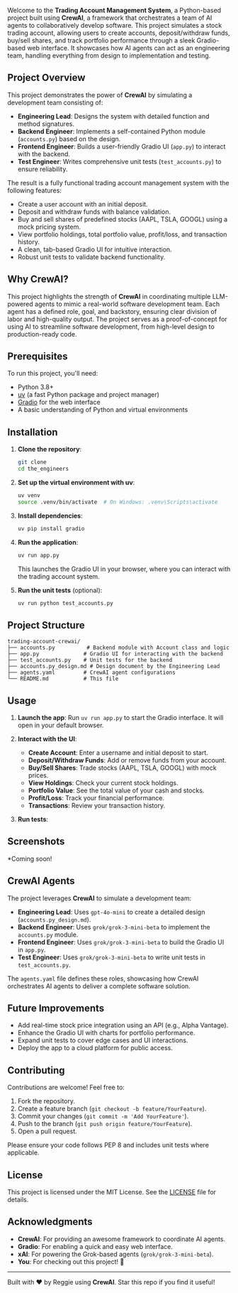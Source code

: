 Welcome to the **Trading Account Management System**, a Python-based project built using **CrewAI**, a framework that orchestrates a team of AI agents to collaboratively develop software. This project simulates a stock trading account, allowing users to create accounts, deposit/withdraw funds, buy/sell shares, and track portfolio performance through a sleek Gradio-based web interface. It showcases how AI agents can act as an engineering team, handling everything from design to implementation and testing.

## Project Overview

This project demonstrates the power of **CrewAI** by simulating a development team consisting of:
- **Engineering Lead**: Designs the system with detailed function and method signatures.
- **Backend Engineer**: Implements a self-contained Python module (`accounts.py`) based on the design.
- **Frontend Engineer**: Builds a user-friendly Gradio UI (`app.py`) to interact with the backend.
- **Test Engineer**: Writes comprehensive unit tests (`test_accounts.py`) to ensure reliability.

The result is a fully functional trading account management system with the following features:
- Create a user account with an initial deposit.
- Deposit and withdraw funds with balance validation.
- Buy and sell shares of predefined stocks (AAPL, TSLA, GOOGL) using a mock pricing system.
- View portfolio holdings, total portfolio value, profit/loss, and transaction history.
- A clean, tab-based Gradio UI for intuitive interaction.
- Robust unit tests to validate backend functionality.

## Why CrewAI?

This project highlights the strength of **CrewAI** in coordinating multiple LLM-powered agents to mimic a real-world software development team. Each agent has a defined role, goal, and backstory, ensuring clear division of labor and high-quality output. The project serves as a proof-of-concept for using AI to streamline software development, from high-level design to production-ready code.

## Prerequisites

To run this project, you'll need:
- Python 3.8+
- [uv](https://github.com/astral-sh/uv) (a fast Python package and project manager)
- [Gradio](https://www.gradio.app/) for the web interface
- A basic understanding of Python and virtual environments

## Installation

1. **Clone the repository**:
   ```bash
   git clone 
   cd the_engineers
   ```

2. **Set up the virtual environment with uv**:
   ```bash
   uv venv
   source .venv/bin/activate  # On Windows: .venv\Scripts\activate
   ```

3. **Install dependencies**:
   ```bash
   uv pip install gradio
   ```

4. **Run the application**:
   ```bash
   uv run app.py
   ```
   This launches the Gradio UI in your browser, where you can interact with the trading account system.

5. **Run the unit tests** (optional):
   ```bash
   uv run python test_accounts.py
   ```

## Project Structure

```plaintext
trading-account-crewai/
├── accounts.py          # Backend module with Account class and logic
├── app.py              # Gradio UI for interacting with the backend
├── test_accounts.py    # Unit tests for the backend
├── accounts.py_design.md # Design document by the Engineering Lead
├── agents.yaml         # CrewAI agent configurations
└── README.md           # This file
```

## Usage

1. **Launch the app**:
   Run `uv run app.py` to start the Gradio interface. It will open in your default browser.

2. **Interact with the UI**:
   - **Create Account**: Enter a username and initial deposit to start.
   - **Deposit/Withdraw Funds**: Add or remove funds from your account.
   - **Buy/Sell Shares**: Trade stocks (AAPL, TSLA, GOOGL) with mock prices.
   - **View Holdings**: Check your current stock holdings.
   - **Portfolio Value**: See the total value of your cash and stocks.
   - **Profit/Loss**: Track your financial performance.
   - **Transactions**: Review your transaction history.

3. **Run tests**:
   

## Screenshots

*Coming soon! 

## CrewAI Agents

The project leverages **CrewAI** to simulate a development team:
- **Engineering Lead**: Uses `gpt-4o-mini` to create a detailed design (`accounts.py_design.md`).
- **Backend Engineer**: Uses `grok/grok-3-mini-beta` to implement the `accounts.py` module.
- **Frontend Engineer**: Uses `grok/grok-3-mini-beta` to build the Gradio UI in `app.py`.
- **Test Engineer**: Uses `grok/grok-3-mini-beta` to write unit tests in `test_accounts.py`.

The `agents.yaml` file defines these roles, showcasing how CrewAI orchestrates AI agents to deliver a complete software solution.

## Future Improvements

- Add real-time stock price integration using an API (e.g., Alpha Vantage).
- Enhance the Gradio UI with charts for portfolio performance.
- Expand unit tests to cover edge cases and UI interactions.
- Deploy the app to a cloud platform for public access.

## Contributing

Contributions are welcome! Feel free to:
1. Fork the repository.
2. Create a feature branch (`git checkout -b feature/YourFeature`).
3. Commit your changes (`git commit -m 'Add YourFeature'`).
4. Push to the branch (`git push origin feature/YourFeature`).
5. Open a pull request.

Please ensure your code follows PEP 8 and includes unit tests where applicable.

## License

This project is licensed under the MIT License. See the [LICENSE](LICENSE) file for details.

## Acknowledgments

- **CrewAI**: For providing an awesome framework to coordinate AI agents.
- **Gradio**: For enabling a quick and easy web interface.
- **xAI**: For powering the Grok-based agents (`grok/grok-3-mini-beta`).
- **You**: For checking out this project! 🚀

---

Built with ❤️ by Reggie using **CrewAI**. Star this repo if you find it useful!
